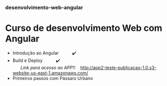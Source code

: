 ### desenvolvimento-web-angular
# Curso de desenvolvimento Web com Angular
* Introdução ao Angular &ensp;&ensp;&ensp;&ensp;&ensp; ✔️     
* Build e Deploy &ensp;&ensp;&ensp;&ensp;&ensp; ✔️ </br>
&ensp;&ensp;&ensp; *Link para acesso ao APP1:* &ensp; <http://app2-teste-publicacao-1.0.s3-website-us-east-1.amazonaws.com/> </br>
* Primeiros passos com Pássaro Urbano &ensp;&ensp;&ensp;&ensp;&ensp;



